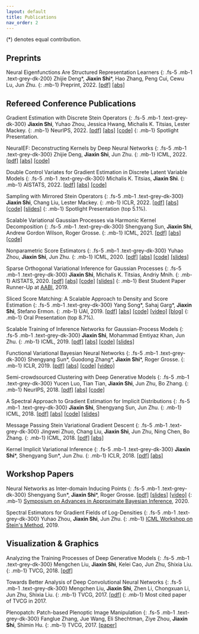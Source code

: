 ```yaml
---
layout: default
title: Publications
nav_order: 2
---
```


(\*) denotes equal contribution.


## Preprints

Neural Eigenfunctions Are Structured Representation Learners
{: .fs-5 .mb-1 .text-grey-dk-200}
Zhijie Deng\*, **Jiaxin Shi**\*, Hao Zhang, Peng Cui, Cewu Lu, Jun Zhu. 
{: .mb-1}
Preprint, 2022.
[[pdf]](https://arxiv.org/pdf/2210.12637.pdf)
[[abs]](https://arxiv.org/abs/2210.12637)
<!-- [[code]](https://github.com/thudzj/NeuralEigenFunction) -->

## Refereed Conference Publications

Gradient Estimation with Discrete Stein Operators
{: .fs-5 .mb-1 .text-grey-dk-300}
**Jiaxin Shi**, Yuhao Zhou, Jessica Hwang, Michalis K. Titsias, Lester Mackey.
{: .mb-1}
NeurIPS, 2022.
[[pdf]](https://arxiv.org/pdf/2202.09497.pdf)
[[abs]](https://arxiv.org/abs/2202.09497)
[[code]](https://github.com/thjashin/rodeo)
{: .mb-1}
Spotlight Presentation.

NeuralEF: Deconstructing Kernels by Deep Neural Networks
{: .fs-5 .mb-1 .text-grey-dk-300}
Zhijie Deng, **Jiaxin Shi**, Jun Zhu. 
{: .mb-1}
ICML, 2022.
[[pdf]](https://arxiv.org/pdf/2205.00165.pdf)
[[abs]](https://arxiv.org/abs/2205.00165)
[[code]](https://github.com/thudzj/NeuralEigenFunction)

Double Control Variates for Gradient Estimation in Discrete Latent Variable Models
{: .fs-5 .mb-1 .text-grey-dk-300}
Michalis K. Titsias, **Jiaxin Shi**.
{: .mb-1}
AISTATS, 2022.
[[pdf]](https://arxiv.org/pdf/2111.05300.pdf)
[[abs]](https://arxiv.org/abs/2111.05300)
[[code]](https://github.com/thjashin/double-cv)

Sampling with Mirrored Stein Operators
{: .fs-5 .mb-1 .text-grey-dk-300}
**Jiaxin Shi**, Chang Liu, Lester Mackey.
{: .mb-1}
ICLR, 2022.
[[pdf]](https://arxiv.org/pdf/2106.12506.pdf)
[[abs]](https://arxiv.org/abs/2106.12506)
[[code]](https://github.com/thjashin/mirror-stein-samplers)
[[slides]](https://thjashin.github.io/talks/mirror-stein-samplers.pdf)
{: .mb-1}
Spotlight Presentation (top 5.1%). 

Scalable Variational Gaussian Processes via Harmonic Kernel Decomposition
{: .fs-5 .mb-1 .text-grey-dk-300}
Shengyang Sun, **Jiaxin Shi**, Andrew Gordon Wilson, Roger Grosse.
{: .mb-1}
ICML, 2021.
[[pdf]](https://arxiv.org/pdf/2106.05992)
[[abs]](https://arxiv.org/abs/2106.05992)
[[code]](https://github.com/ssydasheng/Harmonic-Kernel-Decomposition)

Nonparametric Score Estimators
{: .fs-5 .mb-1 .text-grey-dk-300}
Yuhao Zhou, **Jiaxin Shi**, Jun Zhu.
{: .mb-1}
ICML, 2020.
[[pdf]](https://arxiv.org/pdf/2005.10099)
[[abs]](https://arxiv.org/abs/2005.10099)
[[code]](https://github.com/miskcoo/kscore)
[[slides]](http://ml.cs.tsinghua.edu.cn/~yuhao/slides/nonparametric%20score%20estimators,%20icml2020.pdf)

Sparse Orthogonal Variational Inference for Gaussian Processes
{: .fs-5 .mb-1 .text-grey-dk-300}
**Jiaxin Shi**, Michalis K. Titsias, Andriy Mnih.
{: .mb-1}
AISTATS, 2020.
[[pdf]](https://arxiv.org/pdf/1910.10596)
[[abs]](https://arxiv.org/abs/1910.10596)
[[code]](https://github.com/thjashin/solvegp)
[[slides]](http://ml.cs.tsinghua.edu.cn/~jiaxin/talks/solvegp-aistats.pdf)
{: .mb-1}
Best Student Paper Runner-Up at [AABI](http://approximateinference.org/), 2019.

Sliced Score Matching: A Scalable Approach to Density and Score Estimation
{: .fs-5 .mb-1 .text-grey-dk-300}
Yang Song\*, Sahaj Garg\*, **Jiaxin Shi**, Stefano Ermon.
{: .mb-1}
UAI, 2019.
[[pdf]](https://arxiv.org/pdf/1905.07088)
[[abs]](https://arxiv.org/abs/1905.07088)
[[code]](https://github.com/ermongroup/sliced_score_matching)
[[video]](https://www.youtube.com/watch?v=lapaQrdYIWg)
[[blog]](https://ermongroup.github.io/blog/ssm/)
{: .mb-1}
Oral Presentation (top 8.7%). 

Scalable Training of Inference Networks for Gaussian-Process Models
{: .fs-5 .mb-1 .text-grey-dk-300}
**Jiaxin Shi**, Mohammad Emtiyaz Khan, Jun Zhu.
{: .mb-1}
ICML, 2019. 
[[pdf]](https://arxiv.org/pdf/1905.10969.pdf)
[[abs]](https://arxiv.org/abs/1905.10969)
[[code]](https://github.com/thjashin/gp-infer-net)
[[slides]](http://ml.cs.tsinghua.edu.cn/~jiaxin/talks/gpnet-may30.pdf)

Functional Variational Bayesian Neural Networks
{: .fs-5 .mb-1 .text-grey-dk-300}
Shengyang Sun\*, Guodong Zhang\*, **Jiaxin Shi**\*, Roger Grosse.
{: .mb-1}
ICLR, 2019.
[[pdf]](https://arxiv.org/pdf/1903.05779.pdf)
[[abs]](https://arxiv.org/abs/1903.05779)
[[code]](https://github.com/ssydasheng/FBNN)
[[video]](https://slideslive.com/38922672/invited-talk-functional-variational-bayesian-neural-networks)
<!-- {: .mb-1} -->
<!-- Preliminary version presented at [NeurIPS BDL Workshop](http://bayesiandeeplearning.org/), 2018. -->

Semi-crowdsourced Clustering with Deep Generative Models
{: .fs-5 .mb-1 .text-grey-dk-300}
Yucen Luo, Tian Tian, **Jiaxin Shi**, Jun Zhu, Bo Zhang. 
{: .mb-1}
NeurIPS, 2018.
[[pdf]](https://arxiv.org/pdf/1810.11971.pdf)
[[abs]](https://arxiv.org/abs/1810.11971)
[[code]](https://github.com/xinmei9322/semicrowd)
<!-- {: .mb-1} -->
<!-- Preliminary version presented at [ICML TADGM Workshop](https://sites.google.com/view/tadgm/home), 2018. -->

A Spectral Approach to Gradient Estimation for Implicit Distributions
{: .fs-5 .mb-1 .text-grey-dk-300}
**Jiaxin Shi**, Shengyang Sun, Jun Zhu.
{: .mb-1}
ICML, 2018. 
[[pdf]](https://arxiv.org/pdf/1806.02925.pdf)
[[abs]](https://arxiv.org/abs/1806.02925)
[[code]](https://github.com/thjashin/spectral-stein-grad)
[[slides]](http://ml.cs.tsinghua.edu.cn/~jiaxin/talks/ssge-icml-18.pdf)

Message Passing Stein Variational Gradient Descent
{: .fs-5 .mb-1 .text-grey-dk-300}
Jingwei Zhuo, Chang Liu, **Jiaxin Shi**, Jun Zhu, Ning Chen, Bo Zhang.
{: .mb-1}
ICML, 2018. 
[[pdf]](http://proceedings.mlr.press/v80/zhuo18a/zhuo18a.pdf)
[[abs]](https://arxiv.org/abs/1711.04425)

Kernel Implicit Variational Inference
{: .fs-5 .mb-1 .text-grey-dk-300}
**Jiaxin Shi**\*, Shengyang Sun\*, Jun Zhu.
{: .mb-1}
ICLR, 2018.
[[pdf]](https://arxiv.org/pdf/1705.10119.pdf)
[[abs]](https://arxiv.org/abs/1705.10119)
<!-- {: .mb-1} -->
<!-- Preliminary version presented at [ICML Workshop on Implicit Models](https://sites.google.com/view/implicitmodels/), 2017. -->

## Workshop Papers

Neural Networks as Inter-domain Inducing Points
{: .fs-5 .mb-1 .text-grey-dk-300}
Shengyang Sun*, **Jiaxin Shi**\*, Roger Grosse. 
[[pdf]](https://openreview.net/pdf?id=NgqYp7sAW6t)
[[slides]](http://thjashin.github.io/talks/nn-as-sparse-gp.pdf)
[[video]](https://www.youtube.com/watch?v=y29G0aRshy0&t=2s)
{: .mb-1}
[Symposium on Advances in Approximate Bayesian Inference](http://approximateinference.org/), 2020.

Spectral Estimators for Gradient Fields of Log-Densities
{: .fs-5 .mb-1 .text-grey-dk-300}
Yuhao Zhou, **Jiaxin Shi**, Jun Zhu.
{: .mb-1}
[ICML Workshop on Stein's Method](https://steinworkshop.github.io/), 2019.

<!--
Functional Variational Bayesian Neural Networks
{: .fs-5 .mb-1 .text-grey-dk-300}
Shengyang Sun\*, Guodong Zhang\*, **Jiaxin Shi**\*, Roger Grosse.
{: .mb-1}
NeurIPS Bayesian Deep Learning Workshop, Montréal, Canada, 2018.
[[pdf]](http://bayesiandeeplearning.org/2018/papers/12.pdf)
-->

<!--
Semi-crowdsourced Clustering with Deep Generative Models
{: .fs-5 .mb-1 .text-grey-dk-300}
Yucen Luo, Tian Tian, **Jiaxin Shi**, Jun Zhu, Bo Zhang.
{: .mb-1}
ICML Workshop on Theoretical Foundations and Applications of Deep Generative Models, Stockholm, Sweden, 2018.
[[pdf]](https://drive.google.com/open?id=1waXNf7-Mko4A0WvGVnlMndRRvEMCT3YX)
-->

<!--
Implicit Variational Inference with Kernel Density Ratio Fitting
{: .fs-5 .mb-1 .text-grey-dk-300}
**Jiaxin Shi**, Shengyang Sun, Jun Zhu.
{: .mb-1}
ICML Workshop on Implicit Models, Sydney, Australia, 2017.
[[pdf]](http://ml.cs.tsinghua.edu.cn/~jun/pub/implicit-vi-kdrf.pdf)
-->

## Visualization & Graphics

Analyzing the Training Processes of Deep Generative Models
{: .fs-5 .mb-1 .text-grey-dk-300}
Mengchen Liu, **Jiaxin Shi**, Kelei Cao, Jun Zhu, Shixia Liu.
{: .mb-1}
TVCG, 2018.
[[pdf]](http://shixialiu.com/publications/dgmtracker/paper.pdf)

Towards Better Analysis of Deep Convolutional Neural Networks
{: .fs-5 .mb-1 .text-grey-dk-300}
Mengchen Liu, **Jiaxin Shi**, Zhen Li, Chongxuan Li, Jun Zhu, Shixia Liu.
{: .mb-1}
TVCG, 2017.
[[pdf]](http://shixialiu.com/publications/cnnvis/paper.pdf)
{: .mb-1}
Most cited paper of TVCG in 2017.

Plenopatch: Patch-based Plenoptic Image Manipulation
{: .fs-5 .mb-1 .text-grey-dk-300}
Fanglue Zhang, Jue Wang, Eli Shechtman, Ziye Zhou, **Jiaxin Shi**, Shimin Hu.
{: .mb-1}
TVCG, 2017.
[[paper]](https://ieeexplore.ieee.org/document/7414488)
